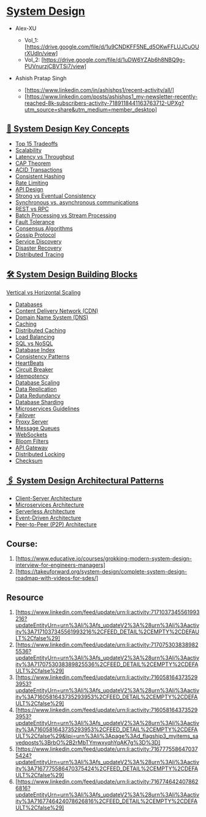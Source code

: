 # [System Design]()

- Alex-XU
  - Vol_1: [https://drive.google.com/file/d/1u9CNDKFF5NE_d5OKwFFLUJCuOUrXUdln/view]
  - Vol_2: [https://drive.google.com/file/d/1uDW6YZAb6h8NBQ9g-PUVnurzjCBVTSi7/view]

- Ashish Pratap Singh 
  - [https://www.linkedin.com/in/ashishps1/recent-activity/all/]
  - [https://www.linkedin.com/posts/ashishps1_my-newsletter-recently-reached-8k-subscribers-activity-7189118441163763712-UPXg?utm_source=share&utm_medium=member_desktop]

## [📌 System Design Key Concepts](https://github.com/ashishps1/awesome-system-design-resources/tree/main) 
- [Top 15 Tradeoffs](https://newsletter.ashishps.com/p/system-design-top-15-trade-offs)
- [Scalability](https://newsletter.ashishps.com/p/scalability)
- [Latency vs Throughput](https://newsletter.ashishps.com/p/scalability)
- [CAP Theorem](https://aws.amazon.com/compare/the-difference-between-throughput-and-latency/)
- [ACID Transactions](https://redis.com/glossary/acid-transactions/)
- [Consistent Hashing](https://highscalability.com/consistent-hashing-algorithm/)
- [Rate Limiting](https://www.imperva.com/learn/application-security/rate-limiting/)
- [API Design](https://abdulrwahab.medium.com/api-architecture-best-practices-for-designing-rest-apis-bf907025f5f)
- [Strong vs Eventual Consistency](https://hackernoon.com/eventual-vs-strong-consistency-in-distributed-databases-282fdad37cf7)
- [Synchronous vs. asynchronous communications](https://www.techtarget.com/searchapparchitecture/tip/Synchronous-vs-asynchronous-communication-The-differences)
- [REST vs RPC](https://aws.amazon.com/compare/the-difference-between-rpc-and-rest/)
- [Batch Processing vs Stream Processing](https://atlan.com/batch-processing-vs-stream-processing/)
- [Fault Tolerance](https://www.cockroachlabs.com/blog/what-is-fault-tolerance/)
- [Consensus Algorithms](https://medium.com/@sourabhatta1819/consensus-in-distributed-system-ac79f8ba2b8c)
- [Gossip Protocol](http://highscalability.com/blog/2023/7/16/gossip-protocol-explained.html)
- [Service Discovery](https://www.nginx.com/blog/service-discovery-in-a-microservices-architecture/)
- [Disaster Recovery](https://cloud.google.com/learn/what-is-disaster-recovery)
- [Distributed Tracing](https://www.dynatrace.com/news/blog/what-is-distributed-tracing/)

## [🛠️ System Design Building Blocks](https://github.com/ashishps1/awesome-system-design-resources/tree/main)
[Vertical vs Horizontal Scaling](https://newsletter.ashishps.com/p/system-design-vertical-vs-horizontal-scaling)
- [Databases](https://newsletter.ashishps.com/p/15-types-of-databases)
- [Content Delivery Network (CDN)](https://www.cloudflare.com/learning/cdn/what-is-a-cdn/)
- [Domain Name System (DNS)](https://www.cloudflare.com/learning/dns/what-is-dns/)
- [Caching](https://medium.com/must-know-computer-science/system-design-caching-acbd1b02ca01)
- [Distributed Caching](https://redis.com/glossary/distributed-caching/)
- [Load Balancing](https://aws.amazon.com/what-is/load-balancing/)
- [SQL vs NoSQL](https://www.integrate.io/blog/the-sql-vs-nosql-difference/)
- [Database Index](https://www.progress.com/tutorials/odbc/using-indexes)
- [Consistency Patterns](https://systemdesign.one/consistency-patterns/)
- [HeartBeats](https://newsletter.ashishps.com/p/heartbeats-in-distributed-systems)
- [Circuit Breaker](https://medium.com/geekculture/design-patterns-for-microservices-circuit-breaker-pattern-276249ffab33)
- [Idempotency](https://blog.dreamfactory.com/what-is-idempotency/)
- [Database Scaling](https://thenewstack.io/techniques-for-scaling-applications-with-a-database/)
- [Data Replication](https://redis.com/blog/what-is-data-replication/)
- [Data Redundancy](https://www.egnyte.com/guides/governance/data-redundancy)
- [Database Sharding](https://www.mongodb.com/features/database-sharding-explained#)
- [Microservices Guidelines](https://newsletter.systemdesign.one/p/netflix-microservices)
- [Failover](https://avinetworks.com/glossary/failover/)
- [Proxy Server](https://www.fortinet.com/resources/cyberglossary/proxy-server)
- [Message Queues](https://medium.com/must-know-computer-science/system-design-message-queues-245612428a22)
- [WebSockets](https://www.pubnub.com/guides/websockets/)
- [Bloom Filters](https://www.enjoyalgorithms.com/blog/bloom-filter)
- [API Gateway](https://www.nginx.com/learn/api-gateway/)
- [Distributed Locking](https://martin.kleppmann.com/2016/02/08/how-to-do-distributed-locking.html)
- [Checksum](https://www.lifewire.com/what-does-checksum-mean-2625825)


## [🖇️ System Design Architectural Patterns](https://github.com/ashishps1/awesome-system-design-resources/tree/main)
- [Client-Server Architecture](https://www.redswitches.com/blog/client-server-architecture/)
- [Microservices Architecture](https://medium.com/hashmapinc/the-what-why-and-how-of-a-microservices-architecture-4179579423a9)
- [Serverless Architecture](https://www.datadoghq.com/knowledge-center/serverless-architecture/)
- [Event-Driven Architecture](https://www.confluent.io/learn/event-driven-architecture/)
- [Peer-to-Peer (P2P) Architecture](https://www.spiceworks.com/tech/networking/articles/what-is-peer-to-peer/)




## Course:

1. [https://www.educative.io/courses/grokking-modern-system-design-interview-for-engineers-managers]
2. [https://takeuforward.org/system-design/complete-system-design-roadmap-with-videos-for-sdes/]

## Resource
1. [https://www.linkedin.com/feed/update/urn:li:activity:7171037345561993216?updateEntityUrn=urn%3Ali%3Afs_updateV2%3A%28urn%3Ali%3Aactivity%3A7171037345561993216%2CFEED_DETAIL%2CEMPTY%2CDEFAULT%2Cfalse%29]
2. [https://www.linkedin.com/feed/update/urn:li:activity:7170753038389825536?updateEntityUrn=urn%3Ali%3Afs_updateV2%3A%28urn%3Ali%3Aactivity%3A7170753038389825536%2CFEED_DETAIL%2CEMPTY%2CDEFAULT%2Cfalse%29]
3. [https://www.linkedin.com/feed/update/urn:li:activity:7160581643735293953?updateEntityUrn=urn%3Ali%3Afs_updateV2%3A%28urn%3Ali%3Aactivity%3A7160581643735293953%2CFEED_DETAIL%2CEMPTY%2CDEFAULT%2Cfalse%29]
4. [https://www.linkedin.com/feed/update/urn:li:activity:7160581643735293953?updateEntityUrn=urn%3Ali%3Afs_updateV2%3A%28urn%3Ali%3Aactivity%3A7160581643735293953%2CFEED_DETAIL%2CEMPTY%2CDEFAULT%2Cfalse%29&lipi=urn%3Ali%3Apage%3Ad_flagship3_myitems_savedposts%3BrbO%2B2rMbTYmwxyqhYqAK7g%3D%3D]
5. [https://www.linkedin.com/feed/update/urn:li:activity:7167775586470375424?updateEntityUrn=urn%3Ali%3Afs_updateV2%3A%28urn%3Ali%3Aactivity%3A7167775586470375424%2CFEED_DETAIL%2CEMPTY%2CDEFAULT%2Cfalse%29]
6. [https://www.linkedin.com/feed/update/urn:li:activity:7167746424078626816?updateEntityUrn=urn%3Ali%3Afs_updateV2%3A%28urn%3Ali%3Aactivity%3A7167746424078626816%2CFEED_DETAIL%2CEMPTY%2CDEFAULT%2Cfalse%29]
